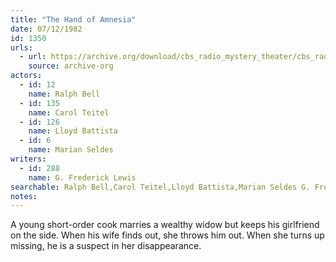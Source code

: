 ```yaml
---
title: "The Hand of Amnesia"
date: 07/12/1982
id: 1350
urls: 
  - url: https://archive.org/download/cbs_radio_mystery_theater/cbs_radio_mystery_theater-1301-1350.zip/cbs_radio_mystery_theater-1301-1350%2Fcbsrmt_1350_the_hand_of_amnesia.mp3
    source: archive-org
actors:  
  - id: 12
    name: Ralph Bell  
  - id: 135
    name: Carol Teitel  
  - id: 126
    name: Lloyd Battista  
  - id: 6
    name: Marian Seldes
writers:  
  - id: 288
    name: G. Frederick Lewis
searchable: Ralph Bell,Carol Teitel,Lloyd Battista,Marian Seldes G. Frederick Lewis
notes:  
---
```

A young short-order cook marries a wealthy widow but keeps his girlfriend on the side. When his wife finds out, she throws him out. When she turns up missing, he is a suspect in her disappearance.